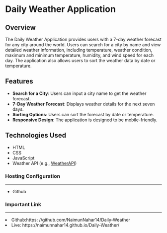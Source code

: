 # Daily Weather Application

## Overview

The Daily Weather Application provides users with a 7-day weather forecast for any city around the world. Users can search for a city by name and view detailed weather information, including temperature, weather condition, maximum and minimum temperature, humidity, and wind speed for each day. The application also allows users to sort the weather data by date or temperature.

## Features

- **Search for a City**: Users can input a city name to get the weather forecast.
- **7-Day Weather Forecast**: Displays weather details for the next seven days.
- **Sorting Options**: Users can sort the forecast by date or temperature.
- **Responsive Design**: The application is designed to be mobile-friendly.

## Technologies Used

- HTML
- CSS
- JavaScript
- Weather API (e.g., [WeatherAPI](https://weatherapi.com/))

### Hosting Configuration
<hr/>
<ul>
<li>Github</li>
</ul>

### Important Link
<hr/>
<li> Github:https: //github.com/NaimunNahar14/Daily-Weather </li>
<li>Live: https://naimunnahar14.github.io/Daily-Weather/ </li>

   
